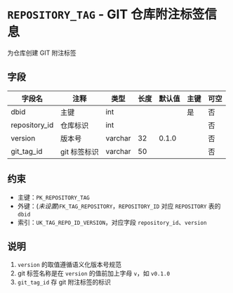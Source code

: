 # `REPOSITORY_TAG` - GIT 仓库附注标签信息

为仓库创建 GIT 附注标签

## 字段

| 字段名        | 注释         | 类型    | 长度 | 默认值 | 主键 | 可空 |
| ------------- | ------------ | ------- | ---- | ------ | ---- | ---- |
| dbid          | 主键         | int     |      |        | 是   | 否   |
| repository_id | 仓库标识     | int     |      |        |      | 否   |
| version       | 版本号       | varchar | 32   | 0.1.0  |      | 否   |
| git_tag_id    | git 标签标识 | varchar | 50   |        |      | 否   |

## 约束

* 主键：`PK_REPOSITORY_TAG`
* 外键：(*未设置*)`FK_TAG_REPOSITORY`，`REPOSITORY_ID` 对应 `REPOSITORY` 表的 `dbid`
* 索引：`UK_TAG_REPO_ID_VERSION`，对应字段 `repository_id`、`version`

## 说明

1. `version` 的取值遵循语义化版本号规范
2. git 标签名称是在 `version` 的值前加上字母 `v`，如 `v0.1.0`
3. `git_tag_id` 存 git 附注标签的标识
